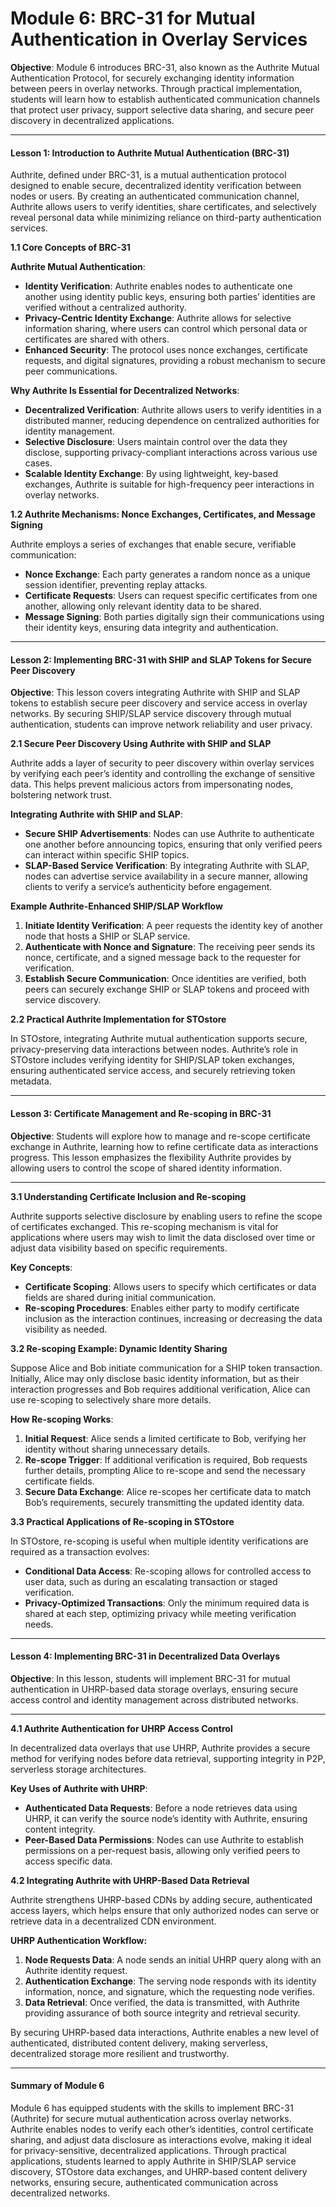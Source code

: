 # Module 6: BRC-31 for Mutual Authentication in Overlay Services

**Objective**: Module 6 introduces BRC-31, also known as the Authrite Mutual Authentication Protocol, for securely exchanging identity information between peers in overlay networks. Through practical implementation, students will learn how to establish authenticated communication channels that protect user privacy, support selective data sharing, and secure peer discovery in decentralized applications.

***

#### **Lesson 1: Introduction to Authrite Mutual Authentication (BRC-31)**

Authrite, defined under BRC-31, is a mutual authentication protocol designed to enable secure, decentralized identity verification between nodes or users. By creating an authenticated communication channel, Authrite allows users to verify identities, share certificates, and selectively reveal personal data while minimizing reliance on third-party authentication services.

**1.1 Core Concepts of BRC-31**

**Authrite Mutual Authentication**:

* **Identity Verification**: Authrite enables nodes to authenticate one another using identity public keys, ensuring both parties’ identities are verified without a centralized authority.
* **Privacy-Centric Identity Exchange**: Authrite allows for selective information sharing, where users can control which personal data or certificates are shared with others.
* **Enhanced Security**: The protocol uses nonce exchanges, certificate requests, and digital signatures, providing a robust mechanism to secure peer communications.

**Why Authrite Is Essential for Decentralized Networks**:

* **Decentralized Verification**: Authrite allows users to verify identities in a distributed manner, reducing dependence on centralized authorities for identity management.
* **Selective Disclosure**: Users maintain control over the data they disclose, supporting privacy-compliant interactions across various use cases.
* **Scalable Identity Exchange**: By using lightweight, key-based exchanges, Authrite is suitable for high-frequency peer interactions in overlay networks.

**1.2 Authrite Mechanisms: Nonce Exchanges, Certificates, and Message Signing**

Authrite employs a series of exchanges that enable secure, verifiable communication:

* **Nonce Exchange**: Each party generates a random nonce as a unique session identifier, preventing replay attacks.
* **Certificate Requests**: Users can request specific certificates from one another, allowing only relevant identity data to be shared.
* **Message Signing**: Both parties digitally sign their communications using their identity keys, ensuring data integrity and authentication.

***

#### **Lesson 2: Implementing BRC-31 with SHIP and SLAP Tokens for Secure Peer Discovery**

**Objective**: This lesson covers integrating Authrite with SHIP and SLAP tokens to establish secure peer discovery and service access in overlay networks. By securing SHIP/SLAP service discovery through mutual authentication, students can improve network reliability and user privacy.

**2.1 Secure Peer Discovery Using Authrite with SHIP and SLAP**

Authrite adds a layer of security to peer discovery within overlay services by verifying each peer’s identity and controlling the exchange of sensitive data. This helps prevent malicious actors from impersonating nodes, bolstering network trust.

**Integrating Authrite with SHIP and SLAP**:

* **Secure SHIP Advertisements**: Nodes can use Authrite to authenticate one another before announcing topics, ensuring that only verified peers can interact within specific SHIP topics.
* **SLAP-Based Service Verification**: By integrating Authrite with SLAP, nodes can advertise service availability in a secure manner, allowing clients to verify a service’s authenticity before engagement.

**Example Authrite-Enhanced SHIP/SLAP Workflow**

1. **Initiate Identity Verification**: A peer requests the identity key of another node that hosts a SHIP or SLAP service.
2. **Authenticate with Nonce and Signature**: The receiving peer sends its nonce, certificate, and a signed message back to the requester for verification.
3. **Establish Secure Communication**: Once identities are verified, both peers can securely exchange SHIP or SLAP tokens and proceed with service discovery.

**2.2 Practical Authrite Implementation for STOstore**

In STOstore, integrating Authrite mutual authentication supports secure, privacy-preserving data interactions between nodes. Authrite’s role in STOstore includes verifying identity for SHIP/SLAP token exchanges, ensuring authenticated service access, and securely retrieving token metadata.

***

#### **Lesson 3: Certificate Management and Re-scoping in BRC-31**

**Objective**: Students will explore how to manage and re-scope certificate exchange in Authrite, learning how to refine certificate data as interactions progress. This lesson emphasizes the flexibility Authrite provides by allowing users to control the scope of shared identity information.

***

**3.1 Understanding Certificate Inclusion and Re-scoping**

Authrite supports selective disclosure by enabling users to refine the scope of certificates exchanged. This re-scoping mechanism is vital for applications where users may wish to limit the data disclosed over time or adjust data visibility based on specific requirements.

**Key Concepts**:

* **Certificate Scoping**: Allows users to specify which certificates or data fields are shared during initial communication.
* **Re-scoping Procedures**: Enables either party to modify certificate inclusion as the interaction continues, increasing or decreasing the data visibility as needed.

**3.2 Re-scoping Example: Dynamic Identity Sharing**

Suppose Alice and Bob initiate communication for a SHIP token transaction. Initially, Alice may only disclose basic identity information, but as their interaction progresses and Bob requires additional verification, Alice can use re-scoping to selectively share more details.

**How Re-scoping Works**:

1. **Initial Request**: Alice sends a limited certificate to Bob, verifying her identity without sharing unnecessary details.
2. **Re-scope Trigger**: If additional verification is required, Bob requests further details, prompting Alice to re-scope and send the necessary certificate fields.
3. **Secure Data Exchange**: Alice re-scopes her certificate data to match Bob’s requirements, securely transmitting the updated identity data.

**3.3 Practical Applications of Re-scoping in STOstore**

In STOstore, re-scoping is useful when multiple identity verifications are required as a transaction evolves:

* **Conditional Data Access**: Re-scoping allows for controlled access to user data, such as during an escalating transaction or staged verification.
* **Privacy-Optimized Transactions**: Only the minimum required data is shared at each step, optimizing privacy while meeting verification needs.

***

#### **Lesson 4: Implementing BRC-31 in Decentralized Data Overlays**

**Objective**: In this lesson, students will implement BRC-31 for mutual authentication in UHRP-based data storage overlays, ensuring secure access control and identity management across distributed networks.

***

**4.1 Authrite Authentication for UHRP Access Control**

In decentralized data overlays that use UHRP, Authrite provides a secure method for verifying nodes before data retrieval, supporting integrity in P2P, serverless storage architectures.

**Key Uses of Authrite with UHRP**:

* **Authenticated Data Requests**: Before a node retrieves data using UHRP, it can verify the source node’s identity with Authrite, ensuring content integrity.
* **Peer-Based Data Permissions**: Nodes can use Authrite to establish permissions on a per-request basis, allowing only verified peers to access specific data.

**4.2 Integrating Authrite with UHRP-Based Data Retrieval**

Authrite strengthens UHRP-based CDNs by adding secure, authenticated access layers, which helps ensure that only authorized nodes can serve or retrieve data in a decentralized CDN environment.

**UHRP Authentication Workflow:**

1. **Node Requests Data**: A node sends an initial UHRP query along with an Authrite identity request.
2. **Authentication Exchange**: The serving node responds with its identity information, nonce, and signature, which the requesting node verifies.
3. **Data Retrieval**: Once verified, the data is transmitted, with Authrite providing assurance of both source integrity and retrieval security.

By securing UHRP-based data interactions, Authrite enables a new level of authenticated, distributed content delivery, making serverless, decentralized storage more resilient and trustworthy.

***

#### **Summary of Module 6**

Module 6 has equipped students with the skills to implement BRC-31 (Authrite) for secure mutual authentication across overlay networks. Authrite enables nodes to verify each other’s identities, control certificate sharing, and adjust data disclosure as interactions evolve, making it ideal for privacy-sensitive, decentralized applications. Through practical applications, students learned to apply Authrite in SHIP/SLAP service discovery, STOstore data exchanges, and UHRP-based content delivery networks, ensuring secure, authenticated communication across decentralized networks.

